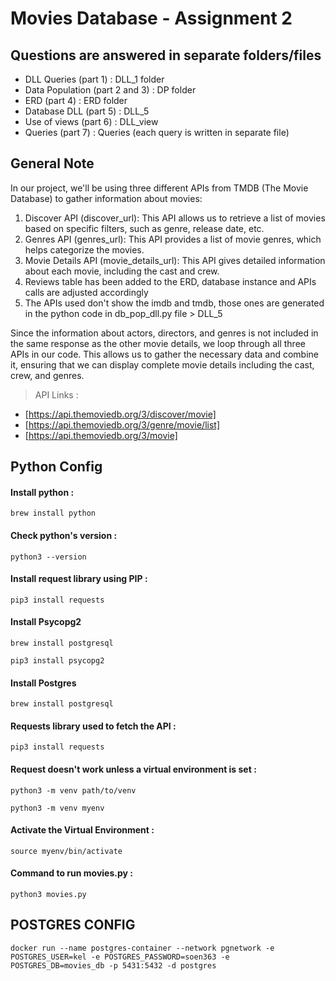 # Movies Database - Assignment 2

## Questions are answered in separate folders/files

- DLL Queries (part 1) : DLL_1 folder
- Data Population (part 2 and 3) : DP folder
- ERD (part 4) : ERD folder
- Database DLL (part 5) : DLL_5
- Use of views (part 6) : DLL_view
- Queries (part 7) : Queries (each query is written in separate file)

## General Note

In our project, we'll be using three different APIs from TMDB (The Movie Database) to gather information about movies:

1. Discover API (discover_url): This API allows us to retrieve a list of movies based on specific filters, such as genre, release date, etc.
2. Genres API (genres_url): This API provides a list of movie genres, which helps categorize the movies.
3. Movie Details API (movie_details_url): This API gives detailed information about each movie, including the cast and crew.
4. Reviews table has been added to the ERD, database instance and APIs calls are adjusted accordingly
5. The APIs used don't show the imdb and tmdb, those ones are generated in the python code in db_pop_dll.py file > DLL_5

Since the information about actors, directors, and genres is not included in the same response as the other movie details, we loop through all three APIs in our code. This allows us to gather the necessary data and combine it, ensuring that we can display complete movie details including the cast, crew, and genres.

> API Links :

- [https://api.themoviedb.org/3/discover/movie]
- [https://api.themoviedb.org/3/genre/movie/list]
- [https://api.themoviedb.org/3/movie]

## Python Config

#### Install python :

```
brew install python
```

#### Check python's version :

```
python3 --version
```

#### Install request library using PIP :

```
pip3 install requests
```

#### Install Psycopg2

```
brew install postgresql
```

```
pip3 install psycopg2
```

#### Install Postgres

```
brew install postgresql
```

#### Requests library used to fetch the API :

```
pip3 install requests
```

#### Request doesn't work unless a virtual environment is set :

```
python3 -m venv path/to/venv
```

```
python3 -m venv myenv
```

#### Activate the Virtual Environment :

```
source myenv/bin/activate
```

#### Command to run movies.py :

```
python3 movies.py
```

## POSTGRES CONFIG

```
docker run --name postgres-container --network pgnetwork -e POSTGRES_USER=kel -e POSTGRES_PASSWORD=soen363 -e POSTGRES_DB=movies_db -p 5431:5432 -d postgres

```
